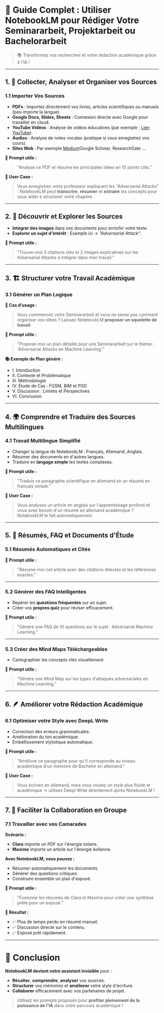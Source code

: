 # 🚀 Guide Complet : Utiliser **NotebookLM** pour Rédiger Votre Seminararbeit, Projektarbeit ou Bachelorarbeit

> 📚 Transformez vos recherches et votre rédaction académique grâce à l'IA !

---

## 1. 📂 Collecter, Analyser et Organiser vos Sources

### 1.1 Importer Vos Sources

- **PDFs** : Importez directement vos livres, articles scientifiques ou manuels (peu importe la langue).
- **Google Docs, Slides, Sheets** : Connexion directe avec Google pour travailler en cloud.
- **YouTube Vidéos** : Analyse de vidéos éducatives (par exemple : [Lien YouTube](https://youtu.be/CIfsB_EYsVI?si=xHcELn8B7fx4M0LY)).
- **Audios** : Analyse de notes vocales (pratique si vous enregistrez vos cours).
- **Sites Web** : Par exemple [Medium](https://medium.com/sciforce/adversarial-attacks-explained-and-how-to-defend-ml-models-against-them-d76f7d013b18)Google Scholar, ResearchGate ...

**💬 Prompt utile :**
> "Analyse ce PDF et résume les principales idées en 10 points clés."

**🎯 User Case :**
> Vous enregistrez votre professeur expliquant les "Adversarial Attacks" : NotebookLM peut **transcrire**, **résumer** et **extraire** les concepts pour vous aider à structurer votre chapitre.

---

## 2. 🧭 Découvrir et Explorer les Sources

- **Intégrer des images** dans vos documents pour enrichir votre texte.
- **Explorer un sujet d'intérêt** : Exemple ici → _"Adversarial Attack"_.

**💬 Prompt utile :**
> "Trouve-moi 3 citations clés et 2 images explicatives sur les Adversarial Attacks à intégrer dans mon travail."

---

## 3. 🏗 Structurer votre Travail Académique

### 3.1 Générer un Plan Logique

**🎯 Cas d’usage :**
> Vous commencez votre Seminararbeit et vous ne savez pas comment organiser vos idées ? Laissez NotebookLM **proposer un squelette de travail**.

**💬 Prompt utile :**
> "Propose-moi un plan détaillé pour une Seminararbeit sur le thème : 'Adversarial Attacks en Machine Learning'."

**📚 Exemple de Plan généré :**
- I. Introduction
- II. Contexte et Problématique
- III. Méthodologie
- IV. Étude de Cas : FGSM, BIM et PGD
- V. Discussion : Limites et Perspectives
- VI. Conclusion

---

## 4. 🌍 Comprendre et Traduire des Sources Multilingues

### 4.1 Travail Multilingue Simplifié

- Changer la langue de NotebookLM : Français, Allemand, Anglais.
- Résumer des documents en d'autres langues.
- Traduire en **langage simple** les textes complexes.

**💬 Prompt utile :**
> "Traduis ce paragraphe scientifique en allemand en un résumé en français simple."

**🎯 User Case :**
> Vous analysez un article en anglais sur l'apprentissage profond et vous avez besoin d'un résumé en allemand académique ? NotebookLM le fait automatiquement.

---

## 5. 🧠 Résumés, FAQ et Documents d'Étude

### 5.1 Résumés Automatiques et Cités

**💬 Prompt utile :**
> "Résume-moi cet article avec des citations directes et les références exactes."

---

### 5.2 Générer des FAQ Intelligentes

- Repérer les **questions fréquentes** sur un sujet.
- Créer vos **propres quiz** pour réviser efficacement.

**💬 Prompt utile :**
> "Génère une FAQ de 10 questions sur le sujet : Adversarial Machine Learning."

---

### 5.3 Créer des Mind Maps Téléchargeables

- Cartographier les concepts clés visuellement.

**💬 Prompt utile :**
> "Génère une Mind Map sur les types d'attaques adversariales en Machine Learning."

---

## 6. 🪶 Améliorer votre Rédaction Académique

### 6.1 Optimiser votre Style avec DeepL Write

- Correction des erreurs grammaticales.
- Amélioration du ton académique.
- Embellissement stylistique automatique.

**💬 Prompt utile :**
> "Améliore ce paragraphe pour qu'il corresponde au niveau académique d'un mémoire de Bachelor en allemand."

**🎯 User Case :**
> Vous écrivez en allemand, mais vous voulez un style plus fluide et académique → utilisez Deepl Write directement après NotebookLM !

---

## 7. 👥 Faciliter la Collaboration en Groupe

### 7.1 Travailler avec vos Camarades

**Scénario :**
- **Clara** importe un PDF sur l'énergie solaire.
- **Maxime** importe un article sur l'énergie éolienne.

**Avec NotebookLM, vous pouvez :**
- Résumer automatiquement les documents.
- Générer des questions critiques.
- Construire ensemble un plan d'exposé.

**💬 Prompt utile :**
> "Fusionne les résumés de Clara et Maxime pour créer une synthèse prête pour un exposé."

**🎯 Résultat :**
- ✅ Plus de temps perdu en résumé manuel.
- ✅ Discussion directe sur le contenu.
- ✅ Exposé prêt rapidement.

---

# 🎯 Conclusion

**NotebookLM devient votre assistant invisible** pour :
- **Récolter**, **comprendre**, **analyser** vos sources.
- **Structurer** vos mémoires et **améliorer** votre style d'écriture.
- **Collaborer** efficacement avec vos partenaires de projet.

> Utilisez les prompts proposés pour **profiter pleinement de la puissance de l'IA** dans votre parcours académique !
